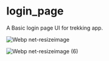 # login_page

A Basic login page UI for trekking app.

![Webp net-resizeimage](https://user-images.githubusercontent.com/51311257/73654835-a84d9080-46b2-11ea-937f-77da05c2b3b1.png)

![Webp net-resizeimage (6)](https://user-images.githubusercontent.com/51311257/73654618-35441a00-46b2-11ea-95c0-6aad79b2b434.png)
